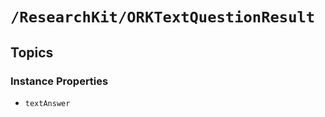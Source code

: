 # ``/ResearchKit/ORKTextQuestionResult``

<!-- The content below this line is auto-generated and is redundant. You should either incorporate it into your content above this line or delete it. -->

## Topics

### Instance Properties

- ``textAnswer``